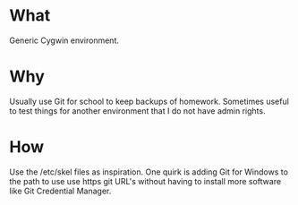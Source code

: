 # What

Generic Cygwin environment.

# Why

Usually use Git for school to keep backups of homework. Sometimes useful to test things for another environment that I do not have admin rights.

# How

Use the /etc/skel files as inspiration. One quirk is adding Git for Windows to the path to use use https git URL's without having to install more software like Git Credential Manager.
